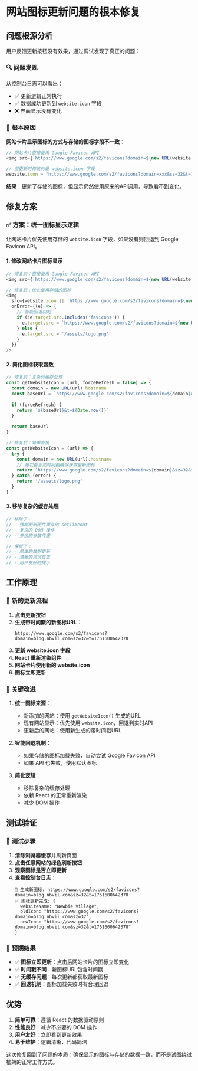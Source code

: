 # 网站图标更新问题的根本修复

## 问题根源分析

用户反馈更新按钮没有效果，通过调试发现了真正的问题：

### 🔍 **问题发现**

从控制台日志可以看出：
- ✅ 更新逻辑正常执行
- ✅ 数据成功更新到 `website.icon` 字段
- ❌ 界面显示没有变化

### 🎯 **根本原因**

**网站卡片显示图标的方式与存储的图标字段不一致**：

```javascript
// 网站卡片直接使用 Google Favicon API
<img src={`https://www.google.com/s2/favicons?domain=${new URL(website.url).hostname}&sz=32`} />

// 但更新时修改的是 website.icon 字段
website.icon = "https://www.google.com/s2/favicons?domain=xxx&sz=32&t=123456"
```

**结果**：更新了存储的图标，但显示仍然使用原来的API调用，导致看不到变化。

## 修复方案

### ✅ **方案：统一图标显示逻辑**

让网站卡片优先使用存储的 `website.icon` 字段，如果没有则回退到 Google Favicon API。

#### 1. **修改网站卡片图标显示**

```javascript
// 修复前：直接使用 Google Favicon API
<img src={`https://www.google.com/s2/favicons?domain=${new URL(website.url).hostname}&sz=32`} />

// 修复后：优先使用存储的图标
<img 
  src={website.icon || `https://www.google.com/s2/favicons?domain=${new URL(website.url).hostname}&sz=32`}
  onError={(e) => { 
    // 智能回退机制
    if (!e.target.src.includes('favicons')) {
      e.target.src = `https://www.google.com/s2/favicons?domain=${new URL(website.url).hostname}&sz=32`
    } else {
      e.target.src = '/assets/logo.png'
    }
  }}
/>
```

#### 2. **简化图标获取函数**

```javascript
// 修复前：复杂的缓存处理
const getWebsiteIcon = (url, forceRefresh = false) => {
  const domain = new URL(url).hostname
  const baseUrl = `https://www.google.com/s2/favicons?domain=${domain}&sz=32`
  
  if (forceRefresh) {
    return `${baseUrl}&t=${Date.now()}`
  }
  
  return baseUrl
}

// 修复后：简单直接
const getWebsiteIcon = (url) => {
  try {
    const domain = new URL(url).hostname
    // 每次都添加时间戳确保获取最新图标
    return `https://www.google.com/s2/favicons?domain=${domain}&sz=32&t=${Date.now()}`
  } catch (error) {
    return '/assets/logo.png'
  }
}
```

#### 3. **移除复杂的缓存处理**

```javascript
// 移除了：
// - 强制刷新图片缓存的 setTimeout
// - 复杂的 DOM 操作
// - 多余的参数传递

// 保留了：
// - 简单的数据更新
// - 清晰的调试日志
// - 用户友好的提示
```

## 工作原理

### 🔄 **新的更新流程**

1. **点击更新按钮**
2. **生成带时间戳的新图标URL**：
   ```
   https://www.google.com/s2/favicons?domain=blog.nbvil.com&sz=32&t=1751600642378
   ```
3. **更新 website.icon 字段**
4. **React 重新渲染组件**
5. **网站卡片使用新的 website.icon**
6. **图标立即更新**

### 🎯 **关键改进**

1. **统一图标来源**：
   - 新添加的网站：使用 `getWebsiteIcon()` 生成的URL
   - 现有网站显示：优先使用 `website.icon`，回退到实时API
   - 更新后的网站：使用新生成的带时间戳URL

2. **智能回退机制**：
   - 如果存储的图标加载失败，自动尝试 Google Favicon API
   - 如果 API 也失败，使用默认图标

3. **简化逻辑**：
   - 移除复杂的缓存处理
   - 依赖 React 的正常重新渲染
   - 减少 DOM 操作

## 测试验证

### 🧪 **测试步骤**

1. **清除浏览器缓存**并刷新页面
2. **点击任意网站的绿色刷新按钮**
3. **观察图标是否立即更新**
4. **查看控制台日志**：
   ```
   🎯 生成新图标: https://www.google.com/s2/favicons?domain=blog.nbvil.com&sz=32&t=1751600642378
   ✅ 图标更新完成: {
     websiteName: "Newbie Village",
     oldIcon: "https://www.google.com/s2/favicons?domain=blog.nbvil.com&sz=32",
     newIcon: "https://www.google.com/s2/favicons?domain=blog.nbvil.com&sz=32&t=1751600642378"
   }
   ```

### 🎯 **预期结果**

- ✅ **图标立即更新**：点击后网站卡片的图标立即变化
- ✅ **时间戳不同**：新图标URL包含时间戳
- ✅ **无缓存问题**：每次更新都获取最新图标
- ✅ **回退机制**：图标加载失败时有合理回退

## 优势

1. **简单可靠**：遵循 React 的数据驱动原则
2. **性能良好**：减少不必要的 DOM 操作
3. **用户友好**：立即看到更新效果
4. **易于维护**：逻辑清晰，代码简洁

这次修复回到了问题的本质：确保显示的图标与存储的数据一致，而不是试图绕过框架的正常工作方式。
